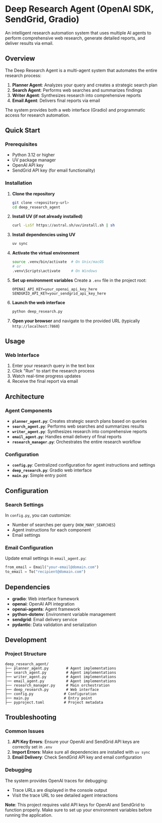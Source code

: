 # Deep Research Agent (OpenAI SDK, SendGrid, Gradio)

An intelligent research automation system that uses multiple AI agents to perform comprehensive web research, generate detailed reports, and deliver results via email.

## Overview

The Deep Research Agent is a multi-agent system that automates the entire research process:

1. **Planner Agent**: Analyzes your query and creates a strategic search plan
2. **Search Agent**: Performs web searches and summarizes findings
3. **Writer Agent**: Synthesizes research into comprehensive reports
4. **Email Agent**: Delivers final reports via email

The system provides both a web interface (Gradio) and programmatic access for research automation.

## Quick Start

### Prerequisites

- Python 3.12 or higher
- UV package manager
- OpenAI API key
- SendGrid API key (for email functionality)

### Installation

1. **Clone the repository**
   ```bash
   git clone <repository-url>
   cd deep_research_agent
   ```

2. **Install UV (if not already installed)**
   ```bash
   curl -LsSf https://astral.sh/uv/install.sh | sh
   ```

3. **Install dependencies using UV**
   ```bash
   uv sync
   ```

4. **Activate the virtual environment**
   ```bash
   source .venv/bin/activate  # On Unix/macOS
   # or
   .venv\Scripts\activate     # On Windows
   ```

5. **Set up environment variables**
   Create a `.env` file in the project root:
   ```env
   OPENAI_API_KEY=your_openai_api_key_here
   SENDGRID_API_KEY=your_sendgrid_api_key_here
   ```

6. **Launch the web interface**
   ```bash
   python deep_research.py
   ```

7. **Open your browser** and navigate to the provided URL (typically `http://localhost:7860`)

## Usage

### Web Interface

1. Enter your research query in the text box
2. Click "Run" to start the research process
3. Watch real-time progress updates
4. Receive the final report via email

## Architecture

### Agent Components

- **`planner_agent.py`**: Creates strategic search plans based on queries
- **`search_agent.py`**: Performs web searches and summarizes results
- **`writer_agent.py`**: Synthesizes research into comprehensive reports
- **`email_agent.py`**: Handles email delivery of final reports
- **`research_manager.py`**: Orchestrates the entire research workflow

### Configuration

- **`config.py`**: Centralized configuration for agent instructions and settings
- **`deep_research.py`**: Gradio web interface
- **`main.py`**: Simple entry point

## Configuration

### Search Settings

In `config.py`, you can customize:
- Number of searches per query (`HOW_MANY_SEARCHES`)
- Agent instructions for each component
- Email settings

### Email Configuration

Update email settings in `email_agent.py`:
```python
from_email = Email("your-email@domain.com")
to_email = To("recipient@domain.com")
```

## Dependencies

- **gradio**: Web interface framework
- **openai**: OpenAI API integration
- **openai-agents**: Agent framework
- **python-dotenv**: Environment variable management
- **sendgrid**: Email delivery service
- **pydantic**: Data validation and serialization

## Development

### Project Structure

```
deep_research_agent/
├── planner_agent.py        # Agent implementations
├── search_agent.py         # Agent implementations
├── writer_agent.py         # Agent implementations
|── email_agent.py          # Agent implementations
├── research_manager.py     # Main orchestration
├── deep_research.py        # Web interface
├── config.py              # Configuration
├── main.py                # Entry point
├── pyproject.toml         # Project metadata

```

## Troubleshooting

### Common Issues

1. **API Key Errors**: Ensure your OpenAI and SendGrid API keys are correctly set in `.env`
2. **Import Errors**: Make sure all dependencies are installed with `uv sync`
3. **Email Delivery**: Check SendGrid API key and email configuration

### Debugging

The system provides OpenAI traces for debugging:
- Trace URLs are displayed in the console output
- Visit the trace URL to see detailed agent interactions



**Note**: This project requires valid API keys for OpenAI and SendGrid to function properly. Make sure to set up your environment variables before running the application.
